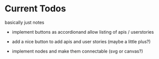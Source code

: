 # Current Todos
basically just notes

- implement buttons as accordionand allow listing of apis / userstories
- add a nice button to add apis and user stories (maybe a little plus?)

- implement nodes and make them connectable (svg or canvas?)